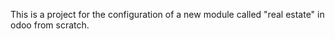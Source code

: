 This is a project for the configuration of a new module called "real estate" in odoo from scratch. 
